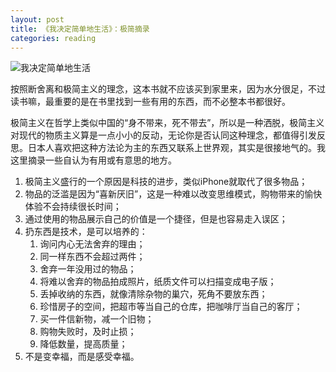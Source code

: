 ```yaml
---
layout: post
title: 《我决定简单地生活》：极简摘录
categories: reading
---
```


![我决定简单地生活](https://img3.doubanio.com/lpic/s29348955.jpg)

按照断舍离和极简主义的理念，这本书就不应该买到家里来，因为水分很足，不过读书嘛，最重要的是在书里找到一些有用的东西，而不必整本书都很好。

极简主义在哲学上类似中国的“身不带来，死不带去”，所以是一种洒脱，极简主义对现代的物质主义算是一点小小的反动，无论你是否认同这种理念，都值得引发反思。日本人喜欢把这种方法论为主的东西又联系上世界观，其实是很接地气的。我这里摘录一些自认为有用或有意思的地方。

1. 极简主义盛行的一个原因是科技的进步，类似iPhone就取代了很多物品；
2. 物品的泛滥是因为“喜新厌旧”，这是一种难以改变思维模式，购物带来的愉快体验不会持续很长时间；
3. 通过使用的物品展示自己的价值是一个捷径，但是也容易走入误区；
4. 扔东西是技术，是可以培养的：
   1. 询问内心无法舍弃的理由；
   2. 同一样东西不会超过两件；
   3. 舍弃一年没用过的物品；
   4. 将难以舍弃的物品拍成照片，纸质文件可以扫描变成电子版；
   5. 丢掉收纳的东西，就像清除杂物的巢穴，死角不要放东西；
   6. 珍惜房子的空间，把超市等当自己的仓库，把咖啡厅当自己的客厅；
   7. 买一件信新物，减一个旧物；
   8. 购物失败时，及时止损；
   9. 降低数量，提高质量；
5. 不是变幸福，而是感受幸福。